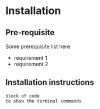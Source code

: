 # Installation

## Pre-requisite

Some prerequisite list here

* requirement 1
* requirement 2

## Installation instructions

    block of code
    to show the terminal commands
